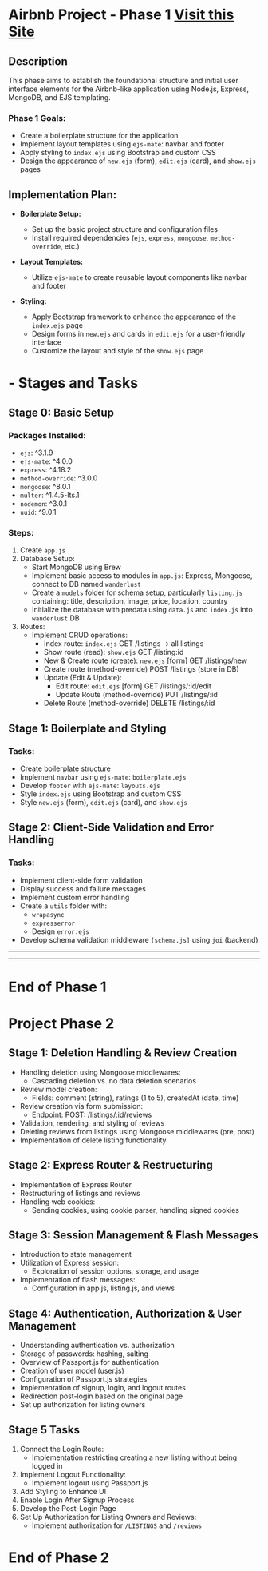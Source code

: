 # Airbnb Project - Phase 1 [Visit this Site](https://flixx-hy4c.onrender.com)

## Description

This phase aims to establish the foundational structure and initial user interface elements for the Airbnb-like application using Node.js, Express, MongoDB, and EJS templating.

### Phase 1 Goals:

- Create a boilerplate structure for the application
- Implement layout templates using `ejs-mate`: navbar and footer
- Apply styling to `index.ejs` using Bootstrap and custom CSS
- Design the appearance of `new.ejs` (form), `edit.ejs` (card), and `show.ejs` pages

## Implementation Plan:

- **Boilerplate Setup:**
  - Set up the basic project structure and configuration files
  - Install required dependencies (`ejs`, `express`, `mongoose`, `method-override`, etc.)

- **Layout Templates:**
  - Utilize `ejs-mate` to create reusable layout components like navbar and footer

- **Styling:**
  - Apply Bootstrap framework to enhance the appearance of the `index.ejs` page
  - Design forms in `new.ejs` and cards in `edit.ejs` for a user-friendly interface
  - Customize the layout and style of the `show.ejs` page

# - Stages and Tasks

## Stage 0: Basic Setup

### Packages Installed:

- `ejs`: ^3.1.9
- `ejs-mate`: ^4.0.0
- `express`: ^4.18.2
- `method-override`: ^3.0.0
- `mongoose`: ^8.0.1
- `multer`: ^1.4.5-lts.1
- `nodemon`: ^3.0.1
- `uuid`: ^9.0.1

### Steps:

1. Create `app.js`
2. Database Setup:
   - Start MongoDB using Brew
   - Implement basic access to modules in `app.js`: Express, Mongoose, connect to DB named `wanderlust`
   - Create a `models` folder for schema setup, particularly `listing.js` containing: title, description, image, price, location, country
   - Initialize the database with predata using `data.js` and `index.js` into `wanderlust` DB
3. Routes:
   - Implement CRUD operations:
     - Index route: `index.ejs` GET /listings -> all listings
     - Show route (read): `show.ejs` GET /listing:id
     - New & Create route (create): `new.ejs` [form] GET /listings/new
     - Create route (method-override) POST /listings (store in DB)
     - Update (Edit & Update):
       - Edit route: `edit.ejs` [form] GET /listings/:id/edit
       - Update Route (method-override) PUT /listings/:id
     - Delete Route (method-override) DELETE /listings/:id

## Stage 1: Boilerplate and Styling

### Tasks:

- Create boilerplate structure
- Implement `navbar` using `ejs-mate`: `boilerplate.ejs`
- Develop `footer` with `ejs-mate`: `layouts.ejs`
- Style `index.ejs` using Bootstrap and custom CSS
- Style `new.ejs` (form), `edit.ejs` (card), and `show.ejs`

## Stage 2: Client-Side Validation and Error Handling

### Tasks:

- Implement client-side form validation
- Display success and failure messages
- Implement custom error handling
- Create a `utils` folder with:
  - `wrapasync`
  - `expresserror`
  - Design `error.ejs`
- Develop schema validation middleware `[schema.js]` using `joi` (backend)


-----------------------------
-----------------------------

# End of Phase 1
# Project Phase 2

## Stage 1: Deletion Handling & Review Creation
- Handling deletion using Mongoose middlewares:
  - Cascading deletion vs. no data deletion scenarios
- Review model creation:
  - Fields: comment (string), ratings (1 to 5), createdAt (date, time)
- Review creation via form submission:
  - Endpoint: POST: /listings/:id/reviews
- Validation, rendering, and styling of reviews
- Deleting reviews from listings using Mongoose middlewares (pre, post)
- Implementation of delete listing functionality

## Stage 2: Express Router & Restructuring
- Implementation of Express Router
- Restructuring of listings and reviews
- Handling web cookies:
  - Sending cookies, using cookie parser, handling signed cookies

## Stage 3: Session Management & Flash Messages
- Introduction to state management
- Utilization of Express session:
  - Exploration of session options, storage, and usage
- Implementation of flash messages:
  - Configuration in app.js, listing.js, and views

## Stage 4: Authentication, Authorization & User Management
- Understanding authentication vs. authorization
- Storage of passwords: hashing, salting
- Overview of Passport.js for authentication
- Creation of user model (user.js)
- Configuration of Passport.js strategies
- Implementation of signup, login, and logout routes
- Redirection post-login based on the original page
- Set up authorization for listing owners

## Stage 5 Tasks
1. Connect the Login Route:
   - Implementation restricting creating a new listing without being logged in
2. Implement Logout Functionality:
   - Implement logout using Passport.js
3. Add Styling to Enhance UI
4. Enable Login After Signup Process
5. Develop the Post-Login Page
6. Set Up Authorization for Listing Owners and Reviews:
   - Implement authorization for `/LISTINGS` and `/reviews`

# End of Phase 2
